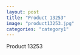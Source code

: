 ```yaml
---
layout: post
title: "Product 13253"
image: "product13253.jpg"
categories: "category1"
---
```

Product 13253
